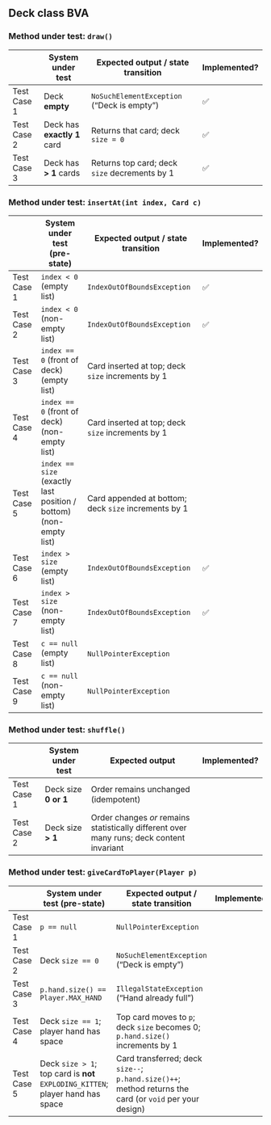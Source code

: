 ## Deck class BVA

### Method under test: `draw()`

|             | System under test           | Expected output / state transition            | Implemented?       |
|-------------|-----------------------------|-----------------------------------------------|--------------------|
| Test Case 1 | Deck **empty**              | `NoSuchElementException` (“Deck is empty”)    | :white_check_mark: |
| Test Case 2 | Deck has **exactly 1** card | Returns that card; deck `size = 0`            | :white_check_mark: |
| Test Case 3 | Deck has **> 1** cards      | Returns top card; deck `size` decrements by 1 | :white_check_mark: |

### Method under test: `insertAt(int index, Card c)`

|             | System under test (pre-state)                                      | Expected output / state transition                   | Implemented?       |
|-------------|--------------------------------------------------------------------|------------------------------------------------------|--------------------|
| Test Case 1 | `index < 0` (empty list)                                           | `IndexOutOfBoundsException`                          | :white_check_mark: |
| Test Case 2 | `index < 0` (non-empty list)                                       | `IndexOutOfBoundsException`                          | :white_check_mark: |
| Test Case 3 | `index == 0` (front of deck) (empty list)                          | Card inserted at top; deck `size` increments by 1    |                    |
| Test Case 4 | `index == 0` (front of deck) (non-empty list)                      | Card inserted at top; deck `size` increments by 1    |                    |
| Test Case 5 | `index == size` (exactly last position / bottom)  (non-empty list) | Card appended at bottom; deck `size` increments by 1 |                    |
| Test Case 6 | `index > size` (empty list)                                        | `IndexOutOfBoundsException`                          | :white_check_mark: |
| Test Case 7 | `index > size` (non-empty list)                                    | `IndexOutOfBoundsException`                          | :white_check_mark: |
| Test Case 8 | `c == null` (empty list)                                           | `NullPointerException`                               |                    |
| Test Case 9 | `c == null` (non-empty list)                                       | `NullPointerException`                               |                    |

### Method under test: `shuffle()`

|             | System under test    | Expected output                                                                           | Implemented? |
|-------------|----------------------|-------------------------------------------------------------------------------------------|--------------|
| Test Case 1 | Deck size **0 or 1** | Order remains unchanged (idempotent)                                                      |              |
| Test Case 2 | Deck size **> 1**    | Order changes _or_ remains statistically different over many runs; deck content invariant |              |

### Method under test: `giveCardToPlayer(Player p)`

|             | System under test (pre-state)                                                  | Expected output / state transition                                                                      | Implemented? |
|-------------|--------------------------------------------------------------------------------|---------------------------------------------------------------------------------------------------------|--------------|
| Test Case 1 | `p == null`                                                                    | `NullPointerException`                                                                                  |              |
| Test Case 2 | Deck `size == 0`                                                               | `NoSuchElementException` (“Deck is empty”)                                                              |              |
| Test Case 3 | `p.hand.size() == Player.MAX_HAND`                                             | `IllegalStateException` (“Hand already full”)                                                           |              |
| Test Case 4 | Deck `size == 1`; player hand has space                                        | Top card moves to `p`; deck `size` becomes 0; `p.hand.size()` increments by 1                           |              |
| Test Case 5 | Deck `size > 1`; top card is **not** `EXPLODING_KITTEN`; player hand has space | Card transferred; deck `size--`; `p.hand.size()++`; method returns the card (or `void` per your design) |              |
